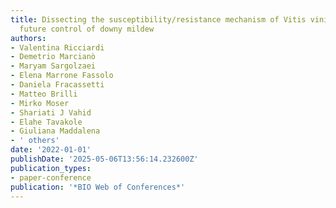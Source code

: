 ```yaml
---
title: Dissecting the susceptibility/resistance mechanism of Vitis vinifera for the
  future control of downy mildew
authors:
- Valentina Ricciardi
- Demetrio Marcianò
- Maryam Sargolzaei
- Elena Marrone Fassolo
- Daniela Fracassetti
- Matteo Brilli
- Mirko Moser
- Shariati J Vahid
- Elahe Tavakole
- Giuliana Maddalena
- ' others'
date: '2022-01-01'
publishDate: '2025-05-06T13:56:14.232600Z'
publication_types:
- paper-conference
publication: '*BIO Web of Conferences*'
---
```

